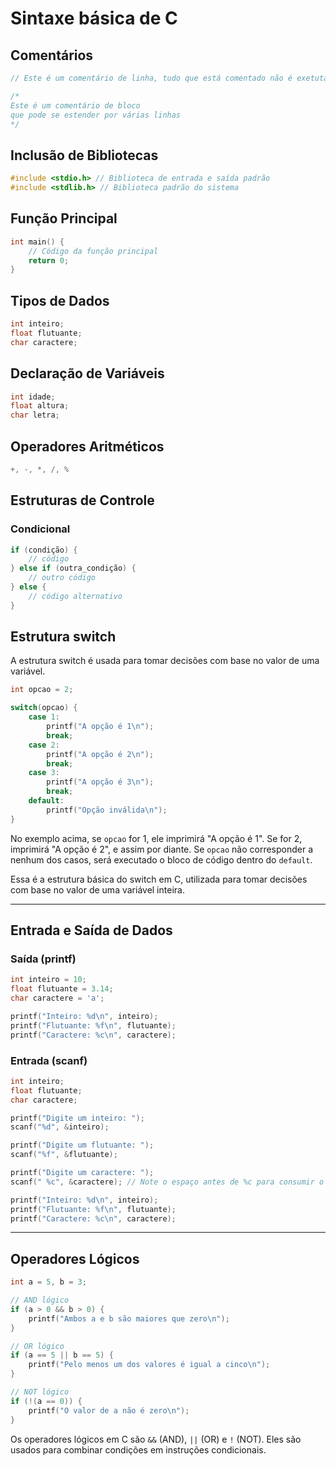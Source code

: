 
# Sintaxe básica de C

## Comentários

```c
// Este é um comentário de linha, tudo que está comentado não é exetutado pelo programa

/*
Este é um comentário de bloco
que pode se estender por várias linhas
*/
```

## Inclusão de Bibliotecas

```c
#include <stdio.h> // Biblioteca de entrada e saída padrão
#include <stdlib.h> // Biblioteca padrão do sistema
```

## Função Principal

```c
int main() {
    // Código da função principal
    return 0;
}
```

## Tipos de Dados

```c
int inteiro;
float flutuante;
char caractere;
```

## Declaração de Variáveis

```c
int idade;
float altura;
char letra;
```

## Operadores Aritméticos

```c
+, -, *, /, %
```

## Estruturas de Controle

### Condicional

```c
if (condição) {
    // código
} else if (outra_condição) {
    // outro código
} else {
    // código alternativo
}
```

## Estrutura switch

A estrutura switch é usada para tomar decisões com base no valor de uma variável.

```c
int opcao = 2;

switch(opcao) {
    case 1:
        printf("A opção é 1\n");
        break;
    case 2:
        printf("A opção é 2\n");
        break;
    case 3:
        printf("A opção é 3\n");
        break;
    default:
        printf("Opção inválida\n");
}
```

No exemplo acima, se `opcao` for 1, ele imprimirá "A opção é 1". Se for 2, imprimirá "A opção é 2", e assim por diante. Se `opcao` não corresponder a nenhum dos casos, será executado o bloco de código dentro do `default`.

Essa é a estrutura básica do switch em C, utilizada para tomar decisões com base no valor de uma variável inteira.

---

## Entrada e Saída de Dados

### Saída (printf)

```c
int inteiro = 10;
float flutuante = 3.14;
char caractere = 'a';

printf("Inteiro: %d\n", inteiro);
printf("Flutuante: %f\n", flutuante);
printf("Caractere: %c\n", caractere);
```

### Entrada (scanf)

```c
int inteiro;
float flutuante;
char caractere;

printf("Digite um inteiro: ");
scanf("%d", &inteiro);

printf("Digite um flutuante: ");
scanf("%f", &flutuante);

printf("Digite um caractere: ");
scanf(" %c", &caractere); // Note o espaço antes de %c para consumir o caractere de nova linha

printf("Inteiro: %d\n", inteiro);
printf("Flutuante: %f\n", flutuante);
printf("Caractere: %c\n", caractere);
```

---


## Operadores Lógicos

```c
int a = 5, b = 3;

// AND lógico
if (a > 0 && b > 0) {
    printf("Ambos a e b são maiores que zero\n");
}

// OR lógico
if (a == 5 || b == 5) {
    printf("Pelo menos um dos valores é igual a cinco\n");
}

// NOT lógico
if (!(a == 0)) {
    printf("O valor de a não é zero\n");
}
```

Os operadores lógicos em C são `&&` (AND), `||` (OR) e `!` (NOT). Eles são usados para combinar condições em instruções condicionais.

